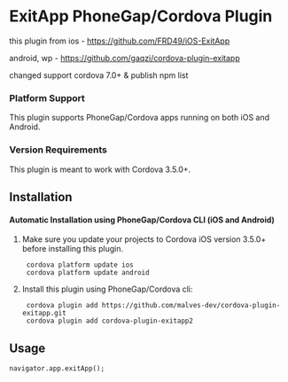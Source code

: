 # ExitApp PhoneGap/Cordova Plugin
this plugin from 
ios - https://github.com/FRD49/iOS-ExitApp

android, wp - https://github.com/gaqzi/cordova-plugin-exitapp

changed support cordova 7.0+ & publish npm list

### Platform Support

This plugin supports PhoneGap/Cordova apps running on both iOS and Android.

### Version Requirements

This plugin is meant to work with Cordova 3.5.0+.

## Installation

#### Automatic Installation using PhoneGap/Cordova CLI (iOS and Android)
1. Make sure you update your projects to Cordova iOS version 3.5.0+ before installing this plugin.

        cordova platform update ios
        cordova platform update android

2. Install this plugin using PhoneGap/Cordova cli:

        cordova plugin add https://github.com/malves-dev/cordova-plugin-exitapp.git
        cordova plugin add cordova-plugin-exitapp2

## Usage

    navigator.app.exitApp();
